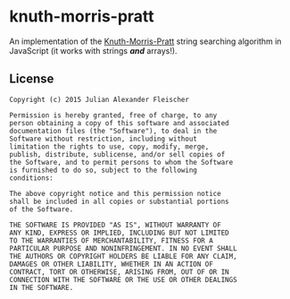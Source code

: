 knuth-morris-pratt
==================

An implementation of the
[Knuth-Morris-Pratt](https://en.wikipedia.org/wiki/Knuth%E2%80%93Morris%E2%80%93Pratt_algorithm)
string searching algorithm in JavaScript (it works with strings ***and*** arrays!).

License
-------

    Copyright (c) 2015 Julian Alexander Fleischer

    Permission is hereby granted, free of charge, to any
    person obtaining a copy of this software and associated
    documentation files (the "Software"), to deal in the
    Software without restriction, including without
    limitation the rights to use, copy, modify, merge,
    publish, distribute, sublicense, and/or sell copies of
    the Software, and to permit persons to whom the Software
    is furnished to do so, subject to the following
    conditions:

    The above copyright notice and this permission notice
    shall be included in all copies or substantial portions
    of the Software.

    THE SOFTWARE IS PROVIDED "AS IS", WITHOUT WARRANTY OF
    ANY KIND, EXPRESS OR IMPLIED, INCLUDING BUT NOT LIMITED
    TO THE WARRANTIES OF MERCHANTABILITY, FITNESS FOR A
    PARTICULAR PURPOSE AND NONINFRINGEMENT. IN NO EVENT SHALL
    THE AUTHORS OR COPYRIGHT HOLDERS BE LIABLE FOR ANY CLAIM,
    DAMAGES OR OTHER LIABILITY, WHETHER IN AN ACTION OF
    CONTRACT, TORT OR OTHERWISE, ARISING FROM, OUT OF OR IN
    CONNECTION WITH THE SOFTWARE OR THE USE OR OTHER DEALINGS
    IN THE SOFTWARE.

